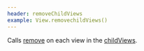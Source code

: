 ```yaml
---
header: removeChildViews
example: View.removechildViews()
---
```


Calls [remove](#remove) on each view in the [childViews](#childViews).
